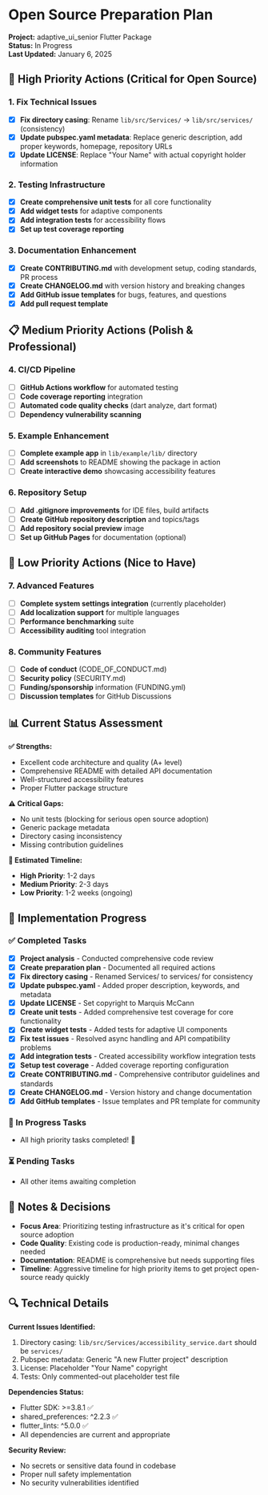 # Open Source Preparation Plan
**Project:** adaptive_ui_senior Flutter Package  
**Status:** In Progress  
**Last Updated:** January 6, 2025

## 🎯 High Priority Actions (Critical for Open Source)

### 1. Fix Technical Issues
- [x] **Fix directory casing**: Rename `lib/src/Services/` → `lib/src/services/` (consistency)
- [x] **Update pubspec.yaml metadata**: Replace generic description, add proper keywords, homepage, repository URLs  
- [x] **Update LICENSE**: Replace "Your Name" with actual copyright holder information

### 2. Testing Infrastructure
- [x] **Create comprehensive unit tests** for all core functionality
- [x] **Add widget tests** for adaptive components  
- [x] **Add integration tests** for accessibility flows
- [x] **Set up test coverage reporting**

### 3. Documentation Enhancement
- [x] **Create CONTRIBUTING.md** with development setup, coding standards, PR process
- [x] **Create CHANGELOG.md** with version history and breaking changes
- [x] **Add GitHub issue templates** for bugs, features, and questions
- [x] **Add pull request template**

## 📋 Medium Priority Actions (Polish & Professional)

### 4. CI/CD Pipeline
- [ ] **GitHub Actions workflow** for automated testing
- [ ] **Code coverage reporting** integration
- [ ] **Automated code quality checks** (dart analyze, dart format)
- [ ] **Dependency vulnerability scanning**

### 5. Example Enhancement
- [ ] **Complete example app** in `lib/example/lib/` directory
- [ ] **Add screenshots** to README showing the package in action
- [ ] **Create interactive demo** showcasing accessibility features

### 6. Repository Setup
- [ ] **Add .gitignore improvements** for IDE files, build artifacts
- [ ] **Create GitHub repository description** and topics/tags
- [ ] **Add repository social preview** image
- [ ] **Set up GitHub Pages** for documentation (optional)

## 🔧 Low Priority Actions (Nice to Have)

### 7. Advanced Features
- [ ] **Complete system settings integration** (currently placeholder)
- [ ] **Add localization support** for multiple languages
- [ ] **Performance benchmarking** suite
- [ ] **Accessibility auditing** tool integration

### 8. Community Features
- [ ] **Code of conduct** (CODE_OF_CONDUCT.md)
- [ ] **Security policy** (SECURITY.md)
- [ ] **Funding/sponsorship** information (FUNDING.yml)
- [ ] **Discussion templates** for GitHub Discussions

## 📊 Current Status Assessment

**✅ Strengths:**
- Excellent code architecture and quality (A+ level)
- Comprehensive README with detailed API documentation
- Well-structured accessibility features
- Proper Flutter package structure

**⚠️ Critical Gaps:**
- No unit tests (blocking for serious open source adoption)
- Generic package metadata
- Directory casing inconsistency
- Missing contribution guidelines

**🎯 Estimated Timeline:**
- **High Priority**: 1-2 days
- **Medium Priority**: 2-3 days
- **Low Priority**: 1-2 weeks (ongoing)

## 🚀 Implementation Progress

### ✅ Completed Tasks
- [x] **Project analysis** - Conducted comprehensive code review
- [x] **Create preparation plan** - Documented all required actions
- [x] **Fix directory casing** - Renamed Services/ to services/ for consistency
- [x] **Update pubspec.yaml** - Added proper description, keywords, and metadata
- [x] **Update LICENSE** - Set copyright to Marquis McCann
- [x] **Create unit tests** - Added comprehensive test coverage for core functionality
- [x] **Create widget tests** - Added tests for adaptive UI components  
- [x] **Fix test issues** - Resolved async handling and API compatibility problems
- [x] **Add integration tests** - Created accessibility workflow integration tests
- [x] **Setup test coverage** - Added coverage reporting configuration
- [x] **Create CONTRIBUTING.md** - Comprehensive contributor guidelines and standards
- [x] **Create CHANGELOG.md** - Version history and change documentation
- [x] **Add GitHub templates** - Issue templates and PR template for community

### 🔄 In Progress Tasks
- All high priority tasks completed! 🎉

### ⏳ Pending Tasks
- All other items awaiting completion

## 📝 Notes & Decisions

- **Focus Area**: Prioritizing testing infrastructure as it's critical for open source adoption
- **Code Quality**: Existing code is production-ready, minimal changes needed
- **Documentation**: README is comprehensive but needs supporting files
- **Timeline**: Aggressive timeline for high priority items to get project open-source ready quickly

## 🔍 Technical Details

**Current Issues Identified:**
1. Directory casing: `lib/src/Services/accessibility_service.dart` should be `services/`
2. Pubspec metadata: Generic "A new Flutter project" description
3. License: Placeholder "Your Name" copyright
4. Tests: Only commented-out placeholder test file

**Dependencies Status:**
- Flutter SDK: >=3.8.1 ✅
- shared_preferences: ^2.2.3 ✅  
- flutter_lints: ^5.0.0 ✅
- All dependencies are current and appropriate

**Security Review:**
- No secrets or sensitive data found in codebase
- Proper null safety implementation
- No security vulnerabilities identified